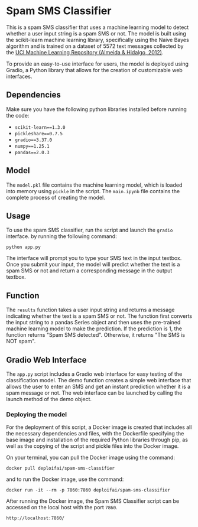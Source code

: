 # Spam SMS Classifier

This is a spam SMS classifier that uses a machine learning model to detect whether a user input string is a spam SMS or not. The model is built using the scikit-learn machine learning library, specifically using the Naive Bayes algorithm and is trained on a dataset of 5572 text messages collected by the [UCI Machine Learning Repository
(Almeida & Hidalgo, 2012)](https://archive.ics.uci.edu/dataset/228/sms+spam+collection).

To provide an easy-to-use interface for users, the model is deployed using Gradio, a Python library that allows for the creation of customizable web interfaces.

## Dependencies

Make sure you have the following python libraries installed before running the code:
- `scikit-learn==1.3.0`
- `pickleshare==0.7.5`
- `gradio==3.37.0`
- `numpy==1.25.1`
- `pandas==2.0.3`


## Model

The `model.pkl` file contains the machine learning model, which is loaded into memory using `pickle` in the script. The `main.ipynb` file contains the complete process of creating the model.

## Usage

To use the spam SMS classifier, run the script and launch the `gradio` interface. by running the following command:
```shell
python app.py
```

The interface will prompt you to type your SMS text in the input textbox. Once you submit your input, the model will predict whether the text is a spam SMS or not and return a corresponding message in the output textbox.

## Function

The `results` function takes a user input string and returns a message indicating whether the text is a spam SMS or not. The function first converts the input string to a pandas Series object and then uses the pre-trained machine learning model to make the prediction. If the prediction is 1, the function returns "Spam SMS detected". Otherwise, it returns "The SMS is NOT spam".

## Gradio Web Interface

The `app.py` script includes a Gradio web interface for easy testing of the classification model. The demo function creates a simple web interface that allows the user to enter an SMS and get an instant prediction whether it is a spam message or not. The web interface can be launched by calling the launch method of the demo object.

### Deploying the model 

For the deployment of this script, a Docker image is created that includes all the necessary dependencies and files, with the Dockerfile specifying the base image and installation of the required Python libraries through pip, as well as the copying of the script and pickle files into the Docker image. 

On your terminal, you can pull the Docker image using the command:
```shell
docker pull deploifai/spam-sms-classifier
```

and to run the Docker image, use the command:
 ```shell
 docker run -it --rm -p 7860:7860 deploifai/spam-sms-classifier
 ```
 
After running the Docker image, the Spam SMS Classifier script can be accessed on the local host with the port `7860`.

 ```shell
 http://localhost:7860/
 ```
